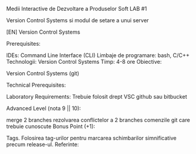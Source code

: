 Medii Interactive de Dezvoltare a Produselor Soft LAB #1

Version Control Systems si modul de setare a unui server

[EN] Version Control Systems

Prerequisites:

IDEs: Command Line Interface (CLI) 
Limbaje de programare: bash, C/C++
Technologii: Version Control Systems 
Timp: 4-8 ore
Obiective:

Version Control Systems (git)

Technical Prerequisites:

Laboratory Requirements: Trebuie folosit drept VSC github sau bitbucket

Advanced Level (nota 9 || 10):

merge 2 branches
rezolvarea conflictelor a 2 branches
comenzile git care trebuie cunoscute
Bonus Point (+1):

Tags. Folosirea tag-urilor pentru marcarea schimbarilor simnificative precum release-ul.
Referinte:

